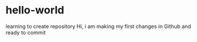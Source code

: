 # hello-world
learning to create repository
Hi, i am making my first changes in Github and ready to commit
